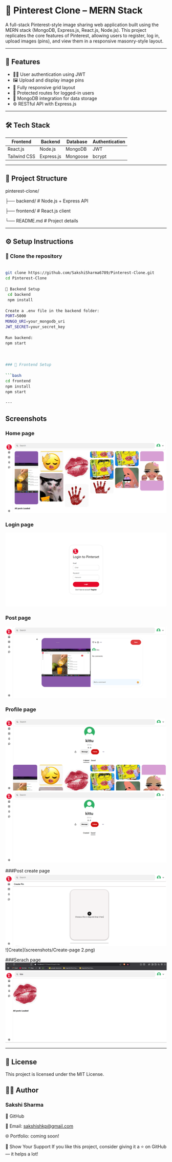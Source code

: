 # 📌 Pinterest Clone – MERN Stack

A full-stack Pinterest-style image sharing web application built using the MERN stack (MongoDB, Express.js, React.js, Node.js). This project replicates the core features of Pinterest, allowing users to register, log in, upload images (pins), and view them in a responsive masonry-style layout.

---

## 🚀 Features

- 🧑‍💻 User authentication using JWT
- 🖼️ Upload and display image pins
- 📱 Fully responsive grid layout
- 🔐 Protected routes for logged-in users
- 💾 MongoDB integration for data storage
- ⚙️ RESTful API with Express.js

---

## 🛠️ Tech Stack

| Frontend | Backend | Database | Authentication |
|----------|---------|----------|----------------|
| React.js | Node.js | MongoDB  | JWT            |
| Tailwind CSS | Express.js | Mongoose | bcrypt |

---
## 📁 Project Structure

pinterest-clone/

├── backend/ # Node.js + Express API

├── frontend/ # React.js client

└── README.md # Project details


---

## ⚙️ Setup Instructions

### 🔹 Clone the repository

```bash

git clone https://github.com/SakshiSharma6789/Pinterest-Clone.git
cd Pinterest-Clone

🔹 Backend Setup
 cd backend
 npm install

Create a .env file in the backend folder:
PORT=5000
MONGO_URI=your_mongodb_uri
JWT_SECRET=your_secret_key

Run backend:
npm start



### 🔹 Frontend Setup

```bash
cd frontend
npm install
npm start

---

```
##  Screenshots
### Home page

![Home](screenshots/home-page.png)

### Login page
![Login](screenshots/Login-page.png)

### Post page 
![Post](screenshots/Post-page.png)

### Profile page
![Profile](screenshots/Profile-created-page.png)
![Profile saved](screenshots/Profile-page-saved.png)

###Post create page
![Create](screenshots/Create-page1.png)
![Create](screenshots/Create-page 2.png)

###Serach page
![Search](screenshots/search-page.png)

---

## 📝 License
This project is licensed under the MIT License.

## 👩‍💻 Author
### Sakshi Sharma

💼 GitHub

📧 Email: sakshishkp@gmail.com

🌐 Portfolio: coming soon!

🌟 Show Your Support
If you like this project, consider giving it a ⭐ on GitHub — it helps a lot!





